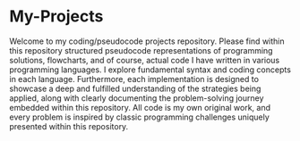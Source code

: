 # My-Projects

Welcome to my coding/pseudocode projects repository.
Please find within this repository structured pseudocode representations of programming solutions, flowcharts, and of course, actual code I have written in various programming languages. 
I explore fundamental syntax and coding concepts in each language. 
Furthermore, each implementation is designed to showcase a deep and fulfilled understanding of the strategies being applied, along with clearly documenting the problem-solving journey embedded within this repository.
All code is my own original work, and every problem is inspired by classic programming challenges uniquely presented within this repository. 

